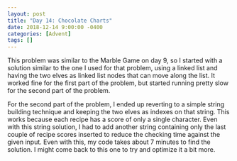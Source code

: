 ```yaml
---
layout: post
title: "Day 14: Chocolate Charts"
date: 2018-12-14 9:00:00 -0400
categories: [Advent]
tags: []
---
```

This problem was similar to the Marble Game on day 9, so I started with a solution similar to the one I used for that problem, using a linked list and having the two elves as linked list nodes that can move along the list. It worked fine for the first part of the problem, but started running pretty slow for the second part of the problem.

For the second part of the problem, I ended up reverting to a simple string building technique and keeping the two elves as indexes on that string. This works because each recipe has a score of only a single character. Even with this string solution, I had to add another string containing only the last couple of recipe scores inserted to reduce the checking time against the given input. Even with this, my code takes about 7 minutes to find the solution. I might come back to this one to try and optimize it a bit more.